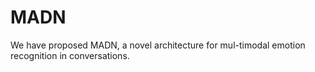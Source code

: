 # MADN
We have proposed MADN, a novel architecture for mul-timodal emotion recognition in conversations. 
